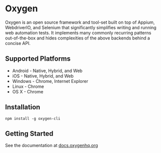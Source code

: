 Oxygen
=======

Oxygen is an open source framework and tool-set built on top of Appium, WebdriverIO, and Selenium that significantly simplifies writing and running web automation tests. It implements many commonly recurring patterns out-of-the-box and hides complexities of the above backends behind a concise API.

## Supported Platforms

* Android - Native, Hybrid, and Web
* iOS  - Native, Hybrid, and Web
* Windows - Chrome, Internet Explorer
* Linux - Chrome
* OS X - Chrome

## Installation

```shell
npm install -g oxygen-cli
```

## Getting Started

See the documentation at [docs.oxygenhq.org](http://docs.oxygenhq.org)

